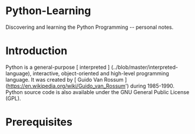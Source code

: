 # Python-Learning

Discovering and learning the Python Programming -- personal notes.


# Introduction 


Python is a general-purpose [ interpreted ] (../blob/master/interpreted-language), interactive, object-oriented and high-level programming language.
It was created by [ Guido Van Rossum ] (https://en.wikipedia.org/wiki/Guido_van_Rossum') during 1985-1990. Python source code is also available under the GNU General Public License (GPL).
 
 
# Prerequisites